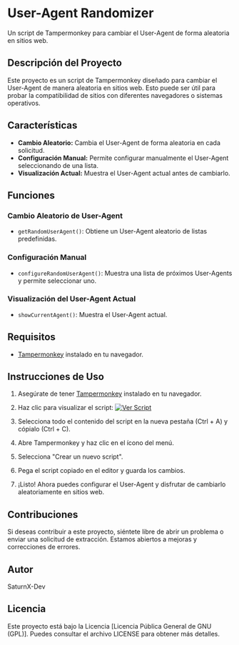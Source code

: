 # User-Agent Randomizer
Un script de Tampermonkey para cambiar el User-Agent de forma aleatoria en sitios web.

## Descripción del Proyecto

Este proyecto es un script de Tampermonkey diseñado para cambiar el User-Agent de manera aleatoria en sitios web. Esto puede ser útil para probar la compatibilidad de sitios con diferentes navegadores o sistemas operativos.

## Características

- **Cambio Aleatorio:** Cambia el User-Agent de forma aleatoria en cada solicitud.
- **Configuración Manual:** Permite configurar manualmente el User-Agent seleccionando de una lista.
- **Visualización Actual:** Muestra el User-Agent actual antes de cambiarlo.

## Funciones

### Cambio Aleatorio de User-Agent

- `getRandomUserAgent()`: Obtiene un User-Agent aleatorio de listas predefinidas.

### Configuración Manual

- `configureRandomUserAgent()`: Muestra una lista de próximos User-Agents y permite seleccionar uno.

### Visualización del User-Agent Actual

- `showCurrentAgent()`: Muestra el User-Agent actual.

## Requisitos

- [Tampermonkey](https://www.tampermonkey.net/) instalado en tu navegador.

## Instrucciones de Uso

1. Asegúrate de tener [Tampermonkey](https://www.tampermonkey.net/) instalado en tu navegador.

2. Haz clic para visualizar el script:
   [![Ver Script](https://img.shields.io/badge/Ver%20Script-1abc9c.svg)](https://github.com/SaturnX-Dev/User-Agent-Randomizer/raw/main/User-Agent-Randomizer.js)

3. Selecciona todo el contenido del script en la nueva pestaña (Ctrl + A) y cópialo (Ctrl + C).

4. Abre Tampermonkey y haz clic en el ícono del menú.

5. Selecciona "Crear un nuevo script".

6. Pega el script copiado en el editor y guarda los cambios.

7. ¡Listo! Ahora puedes configurar el User-Agent y disfrutar de cambiarlo aleatoriamente en sitios web.


## Contribuciones

Si deseas contribuir a este proyecto, siéntete libre de abrir un problema o enviar una solicitud de extracción. Estamos abiertos a mejoras y correcciones de errores.

## Autor

SaturnX-Dev

## Licencia

Este proyecto está bajo la Licencia [Licencia Pública General de GNU (GPL)]. Puedes consultar el archivo LICENSE para obtener más detalles.
